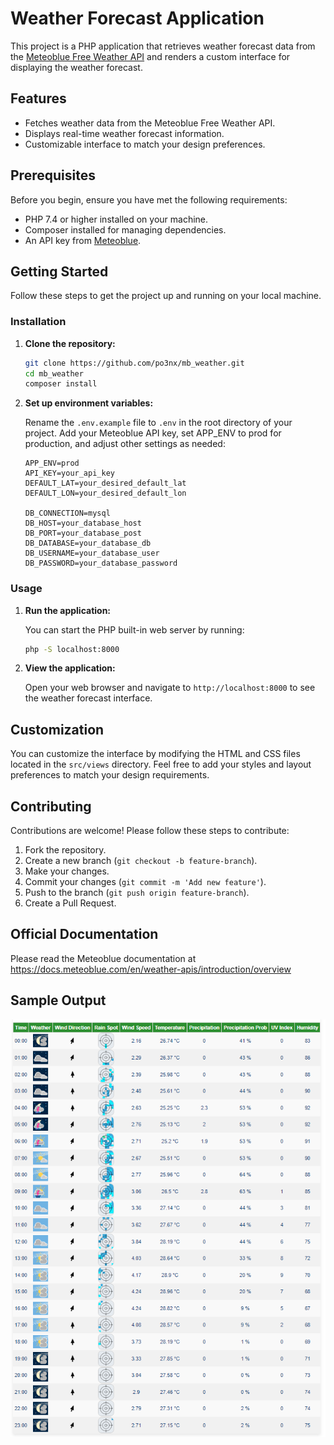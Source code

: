 # Weather Forecast Application

This project is a PHP application that retrieves weather forecast data from the [Meteoblue Free Weather API](https://www.meteoblue.com/en/weather-api/index/overview) and renders a custom interface for displaying the weather forecast.

## Features

- Fetches weather data from the Meteoblue Free Weather API.
- Displays real-time weather forecast information.
- Customizable interface to match your design preferences.

## Prerequisites

Before you begin, ensure you have met the following requirements:

- PHP 7.4 or higher installed on your machine.
- Composer installed for managing dependencies.
- An API key from [Meteoblue](https://www.meteoblue.com/en/weather-api/index/overview).

## Getting Started

Follow these steps to get the project up and running on your local machine.

### Installation

1. **Clone the repository:**

    ```sh
    git clone https://github.com/po3nx/mb_weather.git
    cd mb_weather
    composer install
    ```

2. **Set up environment variables:**

    Rename the `.env.example` file to `.env` in the root directory of your project. Add your Meteoblue API key, set APP_ENV to prod for production, and adjust other settings as needed:

    ```plaintext
    APP_ENV=prod
    API_KEY=your_api_key
    DEFAULT_LAT=your_desired_default_lat
    DEFAULT_LON=your_desired_default_lon

    DB_CONNECTION=mysql
    DB_HOST=your_database_host
    DB_PORT=your_database_post
    DB_DATABASE=your_database_db
    DB_USERNAME=your_database_user
    DB_PASSWORD=your_database_password

    ```

### Usage

1. **Run the application:**

    You can start the PHP built-in web server by running:

    ```sh
    php -S localhost:8000 
    ```

2. **View the application:**

    Open your web browser and navigate to `http://localhost:8000` to see the weather forecast interface.

## Customization

You can customize the interface by modifying the HTML and CSS files located in the `src/views` directory. Feel free to add your styles and layout preferences to match your design requirements.

## Contributing

Contributions are welcome! Please follow these steps to contribute:

1. Fork the repository.
2. Create a new branch (`git checkout -b feature-branch`).
3. Make your changes.
4. Commit your changes (`git commit -m 'Add new feature'`).
5. Push to the branch (`git push origin feature-branch`).
6. Create a Pull Request.

## Official Documentation
Please read the Meteoblue documentation at https://docs.meteoblue.com/en/weather-apis/introduction/overview

## Sample Output
![image description](public/images/forecast_output.png)